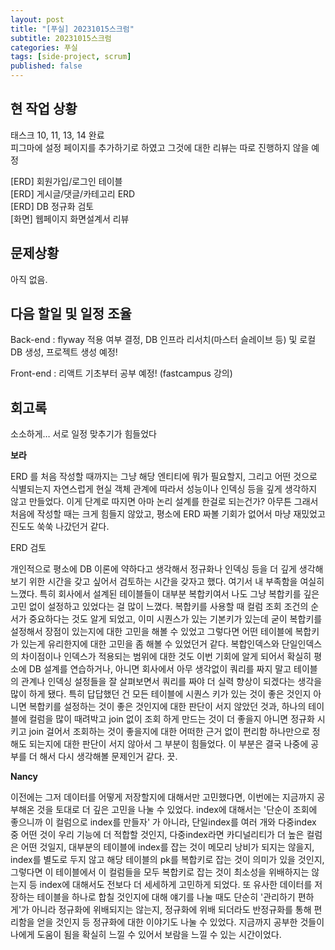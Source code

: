 ```yaml
---
layout: post
title: "[푸실] 20231015스크럼"
subtitle: 20231015스크럼
categories: 푸실
tags: [side-project, scrum]
published: false
---
```



## 현 작업 상황

태스크 10, 11, 13, 14 완료  
피그마에 설정 페이지를 추가하기로 하였고 그것에 대한 리뷰는 따로 진행하지 않을 예정  

[ERD] 회원가입/로그인 테이블  
[ERD] 게시글/댓글/카테고리 ERD  
[ERD] DB 정규화 검토  
[화면] 웹페이지 화면설계서 리뷰

## 문제상황
아직 없음.

## 다음 할일 및 일정 조율

Back-end : flyway 적용 여부 결정, DB 인프라 리서치(마스터 슬레이브 등) 및 로컬 DB 생성, 프로젝트 생성 예정!

Front-end : 리액트 기초부터 공부 예정! (fastcampus 강의)

## 회고록

소소하게… 서로 일정 맞추기가 힘들었다

**보라**

ERD 를 처음 작성할 때까지는 그냥 해당 엔티티에 뭐가 필요할지, 그리고 어떤 것으로 식별되는지 자연스럽게 현실 객체 관계에 따라서 성능이나 인덱싱 등을 깊게 생각하지 않고 만들었다. 이게 단계로 따지면 아마 논리 설계를 한걸로 되는건가? 아무튼 그래서 처음에 작성할 때는 크게 힘들지 않았고, 평소에 ERD 짜볼 기회가 없어서 마냥 재밌었고 진도도 쑥쑥 나갔던거 같다.



ERD 검토

개인적으로 평소에 DB 이론에 약하다고 생각해서 정규화나 인덱싱 등을 더 깊게 생각해보기 위한 시간을 갖고 싶어서 검토하는 시간을 갖자고 했다. 여기서 내 부족함을 여실히 느꼈다. 특히 회사에서 설계된 테이블들이 대부분 복합키여서 나도 그냥 복합키를 깊은 고민 없이 설정하고 있었다는 걸 많이 느꼈다. 복합키를 사용할 때 컬럼 조회 조건의 순서가 중요하다는 것도 알게 되었고, 이미 시퀀스가 있는 기본키가 있는데 굳이 복합키를 설정해서 장점이 있는지에 대한 고민을 해볼 수 있었고 그렇다면 어떤 테이블에 복합키가 있는게 유리한지에 대한 고민을 좀 해볼 수 있었던거 같다. 복합인덱스와 단일인덱스의 차이점이나 인덱스가 적용되는 범위에 대한 것도 이번 기회에 알게 되어서 확실히 평소에 DB 설계를 연습하거나, 아니면 회사에서 아무 생각없이 쿼리를 짜지 말고 테이블의 관계나 인덱싱 설정들을 잘 살펴보면서 쿼리를 짜야 더 실력 향상이 되겠다는 생각을 많이 하게 됐다. 특히 답답했던 건 모든 테이블에 시퀀스 키가 있는 것이 좋은 것인지 아니면 복합키를 설정하는 것이 좋은 것인지에 대한 판단이 서지 않았던 것과, 하나의 테이블에 컬럼을 많이 때려박고 join 없이 조회 하게 만드는 것이 더 좋을지 아니면 정규화 시키고 join 걸어서 조회하는 것이 좋을지에 대한 어떠한 근거 없이 편리함 하나만으로 정해도 되는지에 대한 판단이 서지 않아서 그 부분이 힘들었다. 이 부분은 결국 나중에 공부를 더 해서 다시 생각해볼 문제인거 같다. 끗.

**Nancy**

이전에는 그저 데이터를 어떻게 저장할지에 대해서만 고민했다면, 이번에는 지금까지 공부해온 것을 토대로 더 깊은 고민을 나눌 수 있었다.
index에 대해서는 '단순이 조회에 좋으니까 이 컬럼으로 index를 만들자' 가 아니라, 단일index를 여러 개와 다중index 중 어떤 것이 우리 기능에 더 적합할 것인지, 다중index라면 카디널리티가 더 높은 컬럼은 어떤 것일지, 대부분의 테이블에 index를 잡는 것이 메모리 낭비가 되지는 않을지, index를 별도로 두지 않고 해당 테이블의 pk를 복합키로 잡는 것이 의미가 있을 것인지, 그렇다면 이 테이블에서 이 컬럼들을 모두 복합키로 잡는 것이 최소성을 위배하지는 않는지 등 index에 대해서도 전보다 더 세세하게 고민하게 되었다. 또 유사한 데이터를 저장하는 테이블을 하나로 합칠 것인지에 대해 얘기를 나눌 때도 단순히 '관리하기 편하게'가 아니라 정규화에 위배되지는 않는지, 정규화에 위배 되더라도 반정규화를 통해 편리함을 얻을 것인지 등 정규화에 대한 이야기도 나눌 수 있었다.
지금까지 공부한 것들이 나에게 도움이 됨을 확실히 느낄 수 있어서 보람을 느낄 수 있는 시간이었다.

